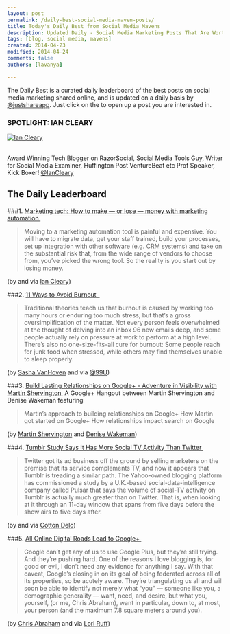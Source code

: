 ```yaml
---
layout: post
permalink: /daily-best-social-media-maven-posts/
title: Today's Daily Best from Social Media Mavens
description: Updated Daily - Social Media Marketing Posts That Are Worth Sharing
tags: [blog, social media, mavens]
created: 2014-04-23
modified: 2014-04-24
comments: false
authors: [lavanya]

---
```



The Daily Best is a curated daily leaderboard of the best posts on social media marketing shared online, and is updated on a daily basis by [@justshareapp](http://twitter.com/justshareapp). Just click on the <i class="icon-link"></i> to open up a post you are interested in.

<div class="article-author-main border-box">
    <h3>SPOTLIGHT: IAN CLEARY</h3>
    <a href="https://twitter.com/IanCleary"><img src="http://cdn.justshareapp.com/IanCleary_TwitterDP.jpeg" class="bio-photo large" alt="Ian Cleary"></a>
    <br><br>
<p>Award Winning Tech Blogger on RazorSocial, Social Media Tools Guy, Writer for Social Media Examiner, Huffington Post VentureBeat etc Prof Speaker, Kick Boxer! <a href="https://twitter.com/IanCleary">@IanCleary</a> </p>
</div>

## The Daily Leaderboard

###1. [Marketing tech: How to make — or lose — money with marketing automation&nbsp;<i class="icon-link"></i>](http://venturebeat.com/2014/04/23/marketing-tech-how-to-make-or-lose-money-with-marketing-automation/)
>Moving to a marketing automation tool is painful and expensive. You will have to migrate data, get your staff trained, build your processes, set up integration with other software (e.g. CRM systems) and take on the substantial risk that, from the wide range of vendors to choose from, you’ve picked the wrong tool.
So the reality is you start out by losing money.

(by and via [Ian Cleary](http://twitter.com/IanCleary))


###2. [11 Ways to Avoid Burnout &nbsp;<i class="icon-link"></i>](http://99u.com/articles/24201/11-ways-to-avoid-burnout)
>Traditional theories teach us that burnout is caused by working too many hours or enduring too much stress, but that’s a gross oversimplification of the matter. Not every person feels overwhelmed at the thought of delving into an inbox 96 new emails deep, and some people actually rely on pressure at work to perform at a high level.
There’s also no one-size-fits-all cure for burnout: Some people reach for junk food when stressed, while others may find themselves unable to sleep properly.

(by [Sasha VanHoven](https://twitter.com/vanholdthephone) and via [@99U](https://twitter.com/99U))


###3. [Build Lasting Relationships on Google+ - Adventure in Visibility with Martin Shervington&nbsp;<i class="icon-link"></i>](http://denisewakeman.com/hoa/build-lasting-relationships-on-google-adventure-in-visibility-with-martin-shervington/)
A Google+ Hangout between Martin Shervington and Denise Wakeman featuring
>Martin’s approach to building relationships on Google+
  How Martin got started on Google+
  How relationships impact search on Google

(by [Martin Shervington](https://twitter.com/MartinSherv) and [Denise Wakeman](https://twitter.com/DeniseWakeman))


###4. [Tumblr Study Says It Has More Social TV Activity Than Twitter&nbsp;<i class="icon-link"></i>](http://adage.com/article/digital/tumblr-study-social-tv-activity-twitter/292764/)
>Twitter got its ad business off the ground by selling marketers on the premise that its service complements TV, and now it appears that Tumblr is treading a similar path.
The Yahoo-owned blogging platform has commissioned a study by a U.K.-based social-data-intelligence company called Pulsar that says the volume of social-TV activity on Tumblr is actually much greater than on Twitter. That is, when looking at it through an 11-day window that spans from five days before the show airs to five days after.

(by and via [Cotton Delo](https://twitter.com/cottondelo))

###5. [All Online Digital Roads Lead to Google+&nbsp;<i class="icon-link"></i>](http://thesocialmediamonthly.com/online-digital-roads-lead-google-plus/)
>Google can’t get any of us to use Google Plus, but they’re still trying. And they’re pushing hard. One of the reasons I love blogging is, for good or evil, I don’t need any evidence for anything I say. With that caveat, Google’s closing in on its goal of being federated across all of its properties, so be acutely aware. They’re triangulating us all and will soon be able to identify not merely what “you” — someone like you, a demographic generality — want, need, and desire, but what you, yourself, (or me, Chris Abraham), want in particular, down to, at most, your person (and the maximum 7.8 square meters around you).

(by [Chris Abraham](https://twitter.com/chrisabraham) and via [Lori Ruff](https://twitter.com/loriruff))

